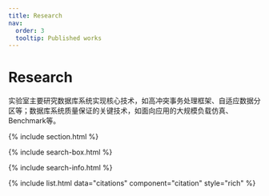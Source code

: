 ```yaml
---
title: Research
nav:
  order: 3
  tooltip: Published works
---
```


# <i class="fas fa-microscope"></i>Research

实验室主要研究数据库系统实现核心技术，如高冲突事务处理框架、自适应数据分区等；数据库系统质量保证的关键技术，如面向应用的大规模负载仿真、Benchmark等。

{% include section.html %}

{% include search-box.html %}

{% include search-info.html %}

{% include list.html data="citations" component="citation" style="rich" %}
